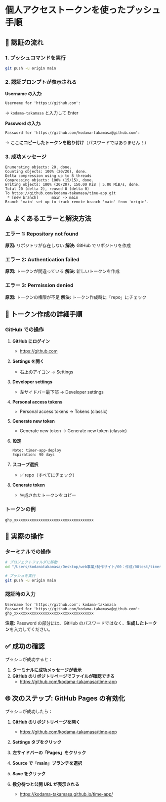 # 個人アクセストークンを使ったプッシュ手順

## 🔑 認証の流れ

### 1. プッシュコマンドを実行

```bash
git push -u origin main
```

### 2. 認証プロンプトが表示される

**Username の入力:**

```
Username for 'https://github.com':
```

→ `kodama-takamasa` と入力して Enter

**Password の入力:**

```
Password for 'https://github.com/kodama-takamasa@github.com':
```

→ **ここにコピーしたトークンを貼り付け**（パスワードではありません！）

### 3. 成功メッセージ

```
Enumerating objects: 20, done.
Counting objects: 100% (20/20), done.
Delta compression using up to 8 threads
Compressing objects: 100% (15/15), done.
Writing objects: 100% (20/20), 150.00 KiB | 5.00 MiB/s, done.
Total 20 (delta 2), reused 0 (delta 0)
To https://github.com/kodama-takamasa/time-app.git
 * [new branch]      main -> main
Branch 'main' set up to track remote branch 'main' from 'origin'.
```

## ⚠️ よくあるエラーと解決方法

### エラー 1: Repository not found

**原因:** リポジトリが存在しない
**解決:** GitHub でリポジトリを作成

### エラー 2: Authentication failed

**原因:** トークンが間違っている
**解決:** 新しいトークンを作成

### エラー 3: Permission denied

**原因:** トークンの権限が不足
**解決:** トークン作成時に「repo」にチェック

## 📝 トークン作成の詳細手順

### GitHub での操作

1. **GitHub にログイン**

   - https://github.com

2. **Settings を開く**

   - 右上のアイコン → Settings

3. **Developer settings**

   - 左サイドバー最下部 → Developer settings

4. **Personal access tokens**

   - Personal access tokens → Tokens (classic)

5. **Generate new token**

   - Generate new token → Generate new token (classic)

6. **設定**

   ```
   Note: timer-app-deploy
   Expiration: 90 days
   ```

7. **スコープ選択**

   - ✅ repo（すべてにチェック）

8. **Generate token**
   - 生成されたトークンをコピー

### トークンの例

```
ghp_xxxxxxxxxxxxxxxxxxxxxxxxxxxxxxxxxxxx
```

## 🎯 実際の操作

### ターミナルでの操作

```bash
# プロジェクトフォルダに移動
cd "/Users/kodamatakamasa/Desktop/web事業/制作サイト/00：作成/00test/timer_stopwatch/timer_stop"

# プッシュを実行
git push -u origin main
```

### 認証時の入力

```
Username for 'https://github.com': kodama-takamasa
Password for 'https://github.com/kodama-takamasa@github.com': ghp_xxxxxxxxxxxxxxxxxxxxxxxxxxxxxxxxxxxx
```

**注意:** Password の部分には、GitHub のパスワードではなく、**生成したトークン**を入力してください。

## ✅ 成功の確認

プッシュが成功すると：

1. **ターミナルに成功メッセージが表示**
2. **GitHub のリポジトリページでファイルが確認できる**
   - https://github.com/kodama-takamasa/time-app

## 🌐 次のステップ: GitHub Pages の有効化

プッシュが成功したら：

1. **GitHub のリポジトリページを開く**

   - https://github.com/kodama-takamasa/time-app

2. **Settings タブをクリック**

3. **左サイドバーの「Pages」をクリック**

4. **Source で「main」ブランチを選択**

5. **Save をクリック**

6. **数分待つと公開 URL が表示される**
   - https://kodama-takamasa.github.io/time-app/
